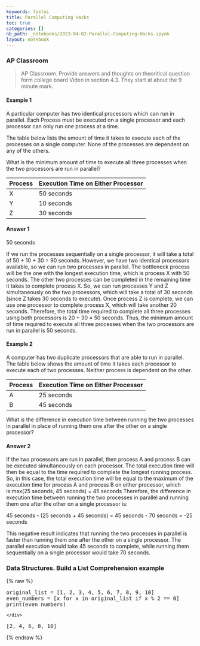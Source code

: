 ```yaml
---
keywords: fastai
title: Parallel Computing Hacks
toc: true
categories: []
nb_path: _notebooks/2023-04-02-Parallel-Computing-Hacks.ipynb
layout: notebook
---
```


<!--
#################################################
### THIS FILE WAS AUTOGENERATED! DO NOT EDIT! ###
#################################################
# file to edit: _notebooks/2023-04-02-Parallel-Computing-Hacks.ipynb
-->

<div class="container" id="notebook-container">
        
<div class="cell border-box-sizing text_cell rendered"><div class="inner_cell">
<div class="text_cell_render border-box-sizing rendered_html">
<h3 id="AP-Classroom">AP Classroom<a class="anchor-link" href="#AP-Classroom"> </a></h3><blockquote><p>AP Classroom. Provide answers and thoughts on theoritical question form college board Video in section 4.3.  They start at about the 9 minute mark.</p>
</blockquote>
<h4 id="Example-1">Example 1<a class="anchor-link" href="#Example-1"> </a></h4><p>A particular computer has two identical processors which can run in parallel. Each Process must be executed on a single processor and each processor can only run one process at a time.</p>
<p>The table below lists the amount of time it takes to execute each of the processes on a single computer. None of the processes are dependent on any of the others.</p>
<p>What is the minimum amount of time to execute all three processes when the two processors are run in parallel?</p>
<table>
<thead><tr>
<th>Process</th>
<th>Execution Time on Either Processor</th>
</tr>
</thead>
<tbody>
<tr>
<td>X</td>
<td>50 seconds</td>
</tr>
<tr>
<td>Y</td>
<td>10 seconds</td>
</tr>
<tr>
<td>Z</td>
<td>30 seconds</td>
</tr>
</tbody>
</table>
<h4 id="Answer-1">Answer 1<a class="anchor-link" href="#Answer-1"> </a></h4><p>50 seconds</p>
<p>If we run the processes sequentially on a single processor, it will take a total of 50 + 10 + 30 = 90 seconds. However, we have two identical processors available, so we can run two processes in parallel. The bottleneck process will be the one with the longest execution time, which is process X with 50 seconds. The other two processes can be completed in the remaining time it takes to complete process X. So, we can run processes Y and Z simultaneously on the two processors, which will take a total of 30 seconds (since Z takes 30 seconds to execute). Once process Z is complete, we can use one processor to complete process X, which will take another 20 seconds. Therefore, the total time required to complete all three processes using both processors is 20 + 30 = 50 seconds. Thus, the minimum amount of time required to execute all three processes when the two processors are run in parallel is 50 seconds.</p>
<h4 id="Example-2">Example 2<a class="anchor-link" href="#Example-2"> </a></h4><p>A computer has two duplicate processors that are able to run in parallel. The table below shows the amount of time it takes each processor to execute each of two processes. Neither process is dependent on the other.</p>
<table>
<thead><tr>
<th>Process</th>
<th>Execution Time on Either Processor</th>
</tr>
</thead>
<tbody>
<tr>
<td>A</td>
<td>25 seconds</td>
</tr>
<tr>
<td>B</td>
<td>45 seconds</td>
</tr>
</tbody>
</table>
<p>What is the difference in execution time between running the two processes in parallel in place of running them one after the other on a single processor?</p>
<h4 id="Answer-2">Answer 2<a class="anchor-link" href="#Answer-2"> </a></h4><p>If the two processors are run in parallel, then process A and process B can be executed simultaneously on each processor. The total execution time will then be equal to the time required to complete the longest running process. So, in this case, the total execution time will be equal to the maximum of the execution time for process A and process B on either processor, which is:max(25 seconds, 45 seconds) = 45 seconds
Therefore, the difference in execution time between running the two processes in parallel and running them one after the other on a single processor is:</p>
<p>45 seconds - (25 seconds + 45 seconds) = 45 seconds - 70 seconds = -25 seconds</p>
<p>This negative result indicates that running the two processes in parallel is faster than running them one after the other on a single processor. The parallel execution would take 45 seconds to complete, while running them sequentially on a single processor would take 70 seconds.</p>
<h3 id="Data-Structures.--Build-a-List-Comprehension-example">Data Structures.  Build a List Comprehension example<a class="anchor-link" href="#Data-Structures.--Build-a-List-Comprehension-example"> </a></h3>
</div>
</div>
</div>
    {% raw %}
    
<div class="cell border-box-sizing code_cell rendered">
<div class="input">

<div class="inner_cell">
    <div class="input_area">
<div class=" highlight hl-ipython3"><pre><span></span><span class="n">original_list</span> <span class="o">=</span> <span class="p">[</span><span class="mi">1</span><span class="p">,</span> <span class="mi">2</span><span class="p">,</span> <span class="mi">3</span><span class="p">,</span> <span class="mi">4</span><span class="p">,</span> <span class="mi">5</span><span class="p">,</span> <span class="mi">6</span><span class="p">,</span> <span class="mi">7</span><span class="p">,</span> <span class="mi">8</span><span class="p">,</span> <span class="mi">9</span><span class="p">,</span> <span class="mi">10</span><span class="p">]</span>
<span class="n">even_numbers</span> <span class="o">=</span> <span class="p">[</span><span class="n">x</span> <span class="k">for</span> <span class="n">x</span> <span class="ow">in</span> <span class="n">original_list</span> <span class="k">if</span> <span class="n">x</span> <span class="o">%</span> <span class="mi">2</span> <span class="o">==</span> <span class="mi">0</span><span class="p">]</span>
<span class="nb">print</span><span class="p">(</span><span class="n">even_numbers</span><span class="p">)</span>
</pre></div>

    </div>
</div>
</div>

<div class="output_wrapper">
<div class="output">

<div class="output_area">

<div class="output_subarea output_stream output_stdout output_text">
<pre>[2, 4, 6, 8, 10]
</pre>
</div>
</div>

</div>
</div>

</div>
    {% endraw %}

</div>
 

